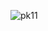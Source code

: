 
![pk11](https://user-images.githubusercontent.com/85998054/217063178-46a6c6a7-989d-41e3-a435-42075f7a4a7a.png)
